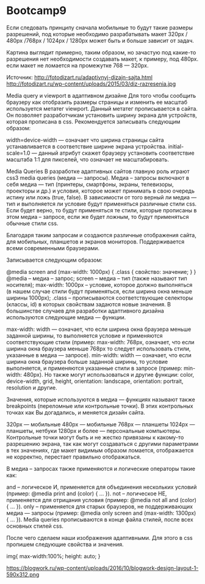 # Bootcamp9



Если следовать принципу сначала мобильные то будут такие размеры разрешений, под которые необходимо разрабатывать макет 320px / 480px /768px / 1024px / 1280px может быть и больше зависит от задач.

Картина выглядит примерно, таким образом, но зачастую под какие-то разрешения нет необходимости создавать макет, к примеру, под 480px. если макет не ломается на промежутке 768 — 320px.


Источник: http://fotodizart.ru/adaptivnyj-dizajn-sajta.html
http://fotodizart.ru/wp-content/uploads/2015/03/diz-razresenia.jpg

Мedia query и viewport в адаптивном дизайне
Для того чтобы сообщить браузеру как отобразить размеры страницы и изменить ее масштаб используется метатег viewport. Данный метатег прописывается в <head> сайта. Он позволяет разработчикам установить ширину экрана для устройств, которая прописана в css.
Рекомендуется записывать следующим образом:

<meta name=viewport content="width=device-width, initial-scale=1.0 ">
width=device-width — означает что ширина страницы сайта устанавливается в соответствие ширине экрана устройства.
initial-scale=1.0 — данный атрибут скажет браузеру установить соответствие масштаба 1:1 для пикселей, что означает не масштабировать.

Media Queries
В разработке адаптивных сайтов главную роль играют css3 media queries (медиа — запросы). Медиа – запросы включают в себя медиа — тип (принтеры, смартфоны, экраны, телевизоры, проекторы и др.) и условия, которое может принимать в свою очередь истину или ложь (true, false). В зависимости от того верный ли медиа — тип и выполняется ли  условие будут применяться различные стили css. Если будет верно, то будут применяться те стили, которые прописаны в этом медиа – запросе, если же будет ложным, то будут применяться обычные стили css.

Благодаря таким запросам и создаются различные отображения сайта, для мобильных, планшетов и экранов мониторов. Поддерживается всеми современными браузерами.

Записывается следующим образом:

@media screen and (max-width: 1000px) {
.class {
свойство: значение;
}
}
@media – медиа – запрос;
screen – медиа – тип (также называют тип носителя);
max-width: 1000px – условие, которое должно выполняться (в нашем случае стили будут применяться, если ширина окна меньше ширины 1000px);
.class – прописываются соответствующие селекторы (классы, id) в которых свойствам задаются новые значения.
В большинстве случаев для разработки адаптивного дизайна используются следующие медиа — функции.

max-width: width — означает, что если ширина окна браузера меньше заданной ширины, то выполняется условие и применяются соответствующие стили (пример: max-width: 768px, означает, что если ширина окна браузера меньше 768px то следует использовать стили, указанные в медиа — запросе).
min-width: width — означает, что если ширина окна браузера больше заданной ширины, то условие выполняется, и применяются указанные стили в запросе (пример: min-width: 480px).
Но также могут использоваться и другие функции: color, device-width, grid, height, orientation: landscape, orientation: portrait, resolution и другие.

Значения, которые используются в медиа — функциях называют также  breakpoints (переломные или контрольные точки). В этих контрольных точках как Вы догадались, и меняется дизайн сайта.

320px — мобильные
480px — мобильные
768px — планшеты
1024px — планшеты, нетбуки
1280px и более — персональные компьютеры.
Контрольные точки могут быть и не жестко привязаны к какому-то разрешению экрана, так как могут создаваться с другими параметрами в тех значениях, где макет видимым образом ломается, отображается не корректно, перестает правильно отображаться.

В медиа – запросах также применяются и логические операторы такие как:

and – логическое И, применяется для объединения нескольких условий (пример: @media print and (color) { … }).
not – логическое НЕ, применяется для отрицания условия (пример: @media not all and (color) { … }).
only – применяется для старых браузеров, не поддерживающих медиа — запросы (пример: @media only screen and (max-width: 1300px) { … }).
Media queries прописываются в конце файла стилей, после всех основных стилей css.

После чего сделаем наши изображения адаптивными. Для этого в css пропишем следующие свойства и значения.

img{
max-width:100%;
height: auto;
}

https://blogwork.ru/wp-content/uploads/2016/10/blogwork-design-layout-1-590x312.png

